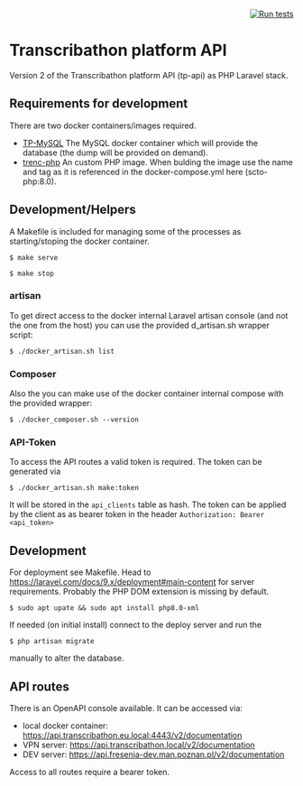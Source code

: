 <div align="right">
	
[![Run tests](https://github.com/Facts-and-Files/tp-api/actions/workflows/run-tests.yml/badge.svg)](https://github.com/Facts-and-Files/tp-api/actions/workflows/run-tests.yml)
 
</div>

# Transcribathon platform API

Version 2 of the Transcribathon platform API (tp-api) as PHP Laravel stack.

## Requirements for development

There are two docker containers/images required.

* [TP-MySQL](https://github.com/Facts-and-Files/tp-mysql)
The MySQL docker container which will provide the database (the dump will be provided on demand).
* [trenc-php](https://github.com/trenc/trenc-php)
An custom PHP image. When bulding the image use the name and tag as it is referenced in the docker-compose.yml here (scto-php:8.0).

## Development/Helpers

A Makefile is included for managing some of the processes as starting/stoping the docker container.

    $ make serve

    $ make stop

### artisan

To get direct access to the docker internal Laravel artisan console (and not the one from the host) you can use the provided d_artisan.sh wrapper script:

    $ ./docker_artisan.sh list

### Composer

Also the you can make use of the docker container internal compose with the provided wrapper:

    $ ./docker_composer.sh --version

### API-Token

To access the API routes a valid token is required. The token can be generated via

    $ ./docker_artisan.sh make:token

It will be stored in the `api_clients` table as hash. The token can be applied by the client as as bearer token in the header `Authorization: Bearer <api_token>`

## Development

For deployment see Makefile.
Head to https://laravel.com/docs/9.x/deployment#main-content for server requirements. Probably the PHP DOM extension is missing by default.

    $ sudo apt upate && sudo apt install php8.0-xml

If needed (on initial install) connect to the deploy server and run the

    $ php artisan migrate

manually to alter the database.

## API routes

There is an OpenAPI console available. It can be accessed via:

* local docker container: https://api.transcribathon.eu.local:4443/v2/documentation
* VPN server: https://api.transcribathon.local/v2/documentation
* DEV server: https://api.fresenia-dev.man.poznan.pl/v2/documentation

Access to all routes require a bearer token.
